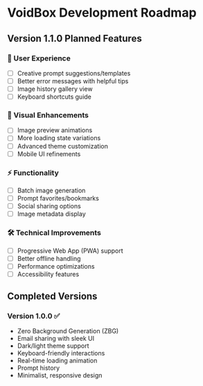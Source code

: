 # VoidBox Development Roadmap

## Version 1.1.0 Planned Features

### 🎨 User Experience
- [ ] Creative prompt suggestions/templates
- [ ] Better error messages with helpful tips
- [ ] Image history gallery view
- [ ] Keyboard shortcuts guide

### 💅 Visual Enhancements
- [ ] Image preview animations
- [ ] More loading state variations
- [ ] Advanced theme customization
- [ ] Mobile UI refinements

### ⚡ Functionality
- [ ] Batch image generation
- [ ] Prompt favorites/bookmarks
- [ ] Social sharing options
- [ ] Image metadata display

### 🛠 Technical Improvements
- [ ] Progressive Web App (PWA) support
- [ ] Better offline handling
- [ ] Performance optimizations
- [ ] Accessibility features

## Completed Versions

### Version 1.0.0 ✅
- Zero Background Generation (ZBG)
- Email sharing with sleek UI
- Dark/light theme support
- Keyboard-friendly interactions
- Real-time loading animation
- Prompt history
- Minimalist, responsive design
